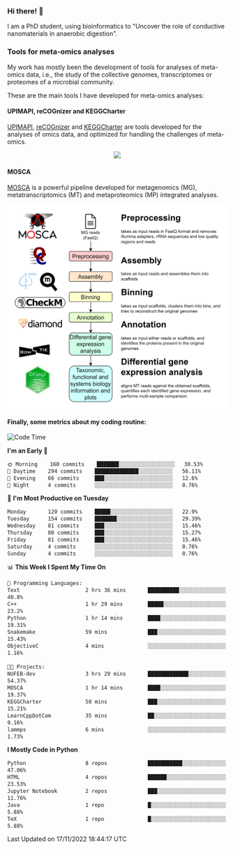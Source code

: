 ### Hi there! 👋

I am a PhD student, using bioinformatics to "Uncover the role of conductive nanomaterials in anaerobic digestion".

### Tools for meta-omics analyses

My work has mostly been the development of tools for analyses of meta-omics data, i.e., the study of the collective genomes, transcriptomes or proteomes of a microbial community.

These are the main tools I have developed for meta-omics analyses:

#### UPIMAPI, reCOGnizer and KEGGCharter

[UPIMAPI](https://github.com/iquasere/UPIMAPI), [reCOGnizer](https://github.com/iquasere/reCOGnizer) and [KEGGCharter](https://github.com/iquasere/KEGGCharter) are tools developed for the analyses of omics data, and optimized for handling the challenges of meta-omics.

<p align="center">
    <img src="assets/annotation_paper.png">
</p>

#### MOSCA

[MOSCA](https://github.com/iquasere/MOSCA) is a powerful pipeline developed for metagenomics (MG), metatranscriptomics (MT) and metaproteomics (MP) integrated analyses.

<p align="center">
    <img src="assets/mosca_workflow.png" align="center" width="700">
</p>


#### Finally, some metrics about my coding routine:

<!--START_SECTION:waka-->
![Code Time](http://img.shields.io/badge/Code%20Time-390%20hrs%2024%20mins-blue)

**I'm an Early 🐤** 

```text
🌞 Morning    160 commits    ███████░░░░░░░░░░░░░░░░░░   30.53% 
🌆 Daytime    294 commits    ██████████████░░░░░░░░░░░   56.11% 
🌃 Evening    66 commits     ███░░░░░░░░░░░░░░░░░░░░░░   12.6% 
🌙 Night      4 commits      ░░░░░░░░░░░░░░░░░░░░░░░░░   0.76%

```
📅 **I'm Most Productive on Tuesday** 

```text
Monday       120 commits    █████░░░░░░░░░░░░░░░░░░░░   22.9% 
Tuesday      154 commits    ███████░░░░░░░░░░░░░░░░░░   29.39% 
Wednesday    81 commits     ███░░░░░░░░░░░░░░░░░░░░░░   15.46% 
Thursday     80 commits     ███░░░░░░░░░░░░░░░░░░░░░░   15.27% 
Friday       81 commits     ███░░░░░░░░░░░░░░░░░░░░░░   15.46% 
Saturday     4 commits      ░░░░░░░░░░░░░░░░░░░░░░░░░   0.76% 
Sunday       4 commits      ░░░░░░░░░░░░░░░░░░░░░░░░░   0.76%

```


📊 **This Week I Spent My Time On** 

```text
💬 Programming Languages: 
Text                     2 hrs 36 mins       ██████████░░░░░░░░░░░░░░░   40.8% 
C++                      1 hr 29 mins        █████░░░░░░░░░░░░░░░░░░░░   23.2% 
Python                   1 hr 14 mins        ████░░░░░░░░░░░░░░░░░░░░░   19.31% 
Snakemake                59 mins             ███░░░░░░░░░░░░░░░░░░░░░░   15.43% 
ObjectiveC               4 mins              ░░░░░░░░░░░░░░░░░░░░░░░░░   1.16%

🐱‍💻 Projects: 
NUFEB-dev                3 hrs 29 mins       █████████████░░░░░░░░░░░░   54.37% 
MOSCA                    1 hr 14 mins        ████░░░░░░░░░░░░░░░░░░░░░   19.37% 
KEGGCharter              58 mins             ███░░░░░░░░░░░░░░░░░░░░░░   15.21% 
LearnCppDotCom           35 mins             ██░░░░░░░░░░░░░░░░░░░░░░░   9.16% 
lammps                   6 mins              ░░░░░░░░░░░░░░░░░░░░░░░░░   1.73%

```

**I Mostly Code in Python** 

```text
Python                   8 repos             ███████████░░░░░░░░░░░░░░   47.06% 
HTML                     4 repos             ██████░░░░░░░░░░░░░░░░░░░   23.53% 
Jupyter Notebook         2 repos             ███░░░░░░░░░░░░░░░░░░░░░░   11.76% 
Java                     1 repo              █░░░░░░░░░░░░░░░░░░░░░░░░   5.88% 
TeX                      1 repo              █░░░░░░░░░░░░░░░░░░░░░░░░   5.88%

```



 Last Updated on 17/11/2022 18:44:17 UTC
<!--END_SECTION:waka-->

